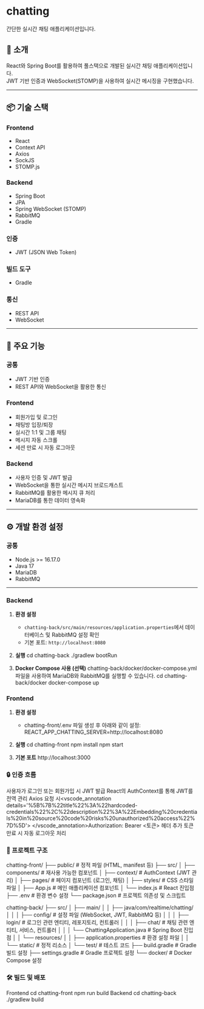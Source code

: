 # chatting
간단한 실시간 채팅 애플리케이션입니다.

## 📝 소개
React와 Spring Boot를 활용하여 풀스택으로 개발된 실시간 채팅 애플리케이션입니다.  
JWT 기반 인증과 WebSocket(STOMP)을 사용하여 실시간 메시징을 구현했습니다.

---

## 📦 기술 스택
### Frontend
- React
- Context API
- Axios
- SockJS
- STOMP.js

### Backend
- Spring Boot
- JPA
- Spring WebSocket (STOMP)
- RabbitMQ
- Gradle

### 인증
- JWT (JSON Web Token)

### 빌드 도구
- Gradle

### 통신
- REST API
- WebSocket

---

## 🚀 주요 기능
### 공통
- JWT 기반 인증
- REST API와 WebSocket을 활용한 통신

### Frontend
- 회원가입 및 로그인
- 채팅방 입장/퇴장
- 실시간 1:1 및 그룹 채팅
- 메시지 자동 스크롤
- 세션 만료 시 자동 로그아웃

### Backend
- 사용자 인증 및 JWT 발급
- WebSocket을 통한 실시간 메시지 브로드캐스트
- RabbitMQ를 활용한 메시지 큐 처리
- MariaDB를 통한 데이터 영속화

---

## ⚙️ 개발 환경 설정
### 공통
- Node.js >= 16.17.0
- Java 17
- MariaDB
- RabbitMQ

---

### Backend
1. **환경 설정**
   - `chatting-back/src/main/resources/application.properties`에서 데이터베이스 및 RabbitMQ 설정 확인
   - 기본 포트: `http://localhost:8080`

2. **실행**
   cd chatting-back
   ./gradlew bootRun
3. **Docker Compose 사용 (선택)**
   chatting-back/docker/docker-compose.yml 파일을 사용하여 MariaDB와 RabbitMQ를 실행할 수 있습니다.
   cd chatting-back/docker
   docker-compose up

### Frontend
1. **환경 설정**
   - chatting-front/.env 파일 생성 후 아래와 같이 설정:
     REACT_APP_CHATTING_SERVER=http://localhost:8080

2. **실행**
   cd chatting-front
   npm install
   npm start
3. **기본 포트**
   http://localhost:3000

### 🔒 인증 흐름
  사용자가 로그인 또는 회원가입 시 JWT 발급
  React의 AuthContext를 통해 JWT를 전역 관리
  Axios 요청 시<vscode_annotation details='%5B%7B%22title%22%3A%22hardcoded-credentials%22%2C%22description%22%3A%22Embedding%20credentials%20in%20source%20code%20risks%20unauthorized%20access%22%7D%5D'> </vscode_annotation>Authorization: Bearer <토큰> 헤더 추가
  토큰 만료 시 자동 로그아웃 처리

### 📂 프로젝트 구조
  chatting-front/
  ├── public/                # 정적 파일 (HTML, manifest 등)
  ├── src/
  │   ├── components/        # 재사용 가능한 컴포넌트
  │   ├── context/           # AuthContext (JWT 관리)
  │   ├── pages/             # 페이지 컴포넌트 (로그인, 채팅)
  │   ├── styles/            # CSS 스타일 파일
  │   ├── App.js             # 메인 애플리케이션 컴포넌트
  │   └── index.js           # React 진입점
  ├── .env                   # 환경 변수 설정
  └── package.json           # 프로젝트 의존성 및 스크립트

  chatting-back/
  ├── src/
  │   ├── main/
  │   │   ├── java/com/realtime/chatting/
  │   │   │   ├── config/               # 설정 파일 (WebSocket, JWT, RabbitMQ 등)
  │   │   │   ├── login/                # 로그인 관련 엔티티, 레포지토리, 컨트롤러
  │   │   │   ├── chat/                 # 채팅 관련 엔티티, 서비스, 컨트롤러
  │   │   │   └── ChattingApplication.java # Spring Boot 진입점
  │   │   └── resources/
  │   │       ├── application.properties # 환경 설정 파일
  │   │       └── static/               # 정적 리소스
  │   └── test/                         # 테스트 코드
  ├── build.gradle                      # Gradle 빌드 설정
  ├── settings.gradle                   # Gradle 프로젝트 설정
  └── docker/                           # Docker Compose 설정

### 🛠️ 빌드 및 배포
  Frontend
    cd chatting-front
    npm run build
  Backend
    cd chatting-back
    ./gradlew build
